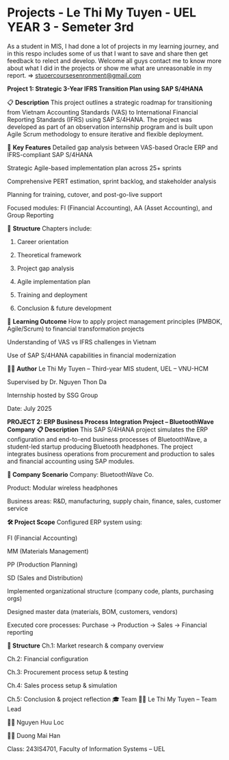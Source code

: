 # Projects - Le Thi My Tuyen - UEL YEAR 3 - Semeter 3rd
As a student in MIS, I had done a lot of projects in my learning journey, and in this respo includes some of us that I want to save and share then get feedback to relect and develop. 
Welcome all guys contact me to know more about what I did in the projects or show me what are unreasonable in my report. => stuoercoursesenronment@gmail.com

**Project 1: Strategic 3-Year IFRS Transition Plan using SAP S/4HANA**

📋 **Description**
This project outlines a strategic roadmap for transitioning from Vietnam Accounting Standards (VAS) to International Financial Reporting Standards (IFRS) using SAP S/4HANA. The project was developed as part of an observation internship program and is built upon Agile Scrum methodology to ensure iterative and flexible deployment.

📌 **Key Features**
Detailed gap analysis between VAS-based Oracle ERP and IFRS-compliant SAP S/4HANA

Strategic Agile-based implementation plan across 25+ sprints

Comprehensive PERT estimation, sprint backlog, and stakeholder analysis

Planning for training, cutover, and post-go-live support

Focused modules: FI (Financial Accounting), AA (Asset Accounting), and Group Reporting

📁 **Structure**
Chapters include:

1. Career orientation

2. Theoretical framework

3. Project gap analysis

4. Agile implementation plan

5. Training and deployment

6. Conclusion & future development

🧠 **Learning Outcome**
How to apply project management principles (PMBOK, Agile/Scrum) to financial transformation projects

Understanding of VAS vs IFRS challenges in Vietnam

Use of SAP S/4HANA capabilities in financial modernization

👩‍💻 **Author**
Le Thi My Tuyen – Third-year MIS student, UEL – VNU-HCM

Supervised by Dr. Nguyen Thon Da

Internship hosted by SSG Group

Date: July 2025


**PROJECT 2: ERP Business Process Integration Project – BluetoothWave Company**
**📋 Description**
This SAP S/4HANA project simulates the ERP configuration and end-to-end business processes of BluetoothWave, a student-led startup producing Bluetooth headphones. The project integrates business operations from procurement and production to sales and financial accounting using SAP modules.

**🏢 Company Scenario**
Company: BluetoothWave Co.

Product: Modular wireless headphones

Business areas: R&D, manufacturing, supply chain, finance, sales, customer service

**🛠️ Project Scope**
Configured ERP system using:

FI (Financial Accounting)

MM (Materials Management)

PP (Production Planning)

SD (Sales and Distribution)

Implemented organizational structure (company code, plants, purchasing orgs)

Designed master data (materials, BOM, customers, vendors)

Executed core processes: Purchase → Production → Sales → Financial reporting

**🧱 Structure**
Ch.1: Market research & company overview

Ch.2: Financial configuration

Ch.3: Procurement process setup & testing

Ch.4: Sales process setup & simulation

Ch.5: Conclusion & project reflection
🎓 Team
👩‍💼 Le Thi My Tuyen – Team Lead

👨‍💻 Nguyen Huu Loc

👩‍💻 Duong Mai Han

Class: 243IS4701, Faculty of Information Systems – UEL

